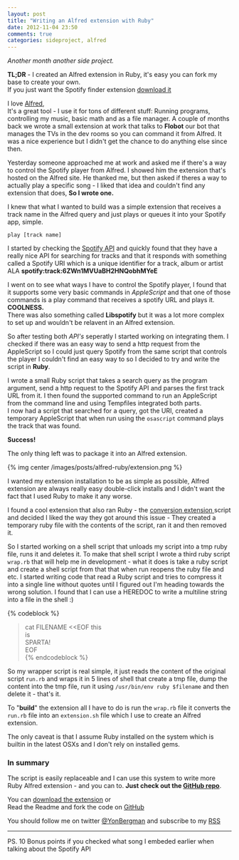 ```yaml
---
layout: post
title: "Writing an Alfred extension with Ruby"
date: 2012-11-04 23:50
comments: true
categories: sideproject, alfred
---
```


*Another month another side project.*

**TL;DR** - I created an Alfred extension in Ruby, it's easy you can fork my base to create your own.  
If you just want the Spotify finder extension [download it](https://github.com/yonbergman/alfred_spotify_finder/raw/master/Spotify%20Finder.alfredextension)

I love [Alfred](http://www.alfredapp.com/),  
It's a great tool - I use it for tons of different stuff: Running programs, controlling my music, basic math and as a file manager.
A couple of months back we wrote a small extension at work that talks to **Flobot** our bot that manages the TVs in the dev rooms so you can command it from Alfred. It was a nice experience but I didn't get the chance to do anything else since then.

Yesterday someone approached me at work and asked me if there's a way to control the Spotify player from Alfred. I showed him the extension that's hosted on the Alfred site. He thanked me, but then asked if theres a way to actually play a specific song - I liked that idea and couldn't find any extension that does, **So I wrote one.**

I knew that what I wanted to build was a simple extension that receives a track name in the Alfred query and just plays or queues it into your Spotify app, simple.

` play [track name] `

I started by checking the [Spotify API](https://developer.spotify.com/technologies/web-api/) and quickly found that they have a really nice API for searching for tracks and that it responds with something called a Spotify URI which is a unique identifier for a track, album or artist ALA **spotify:track:6ZWn1MVUaBH2HNQobhMYeE**

I went on to see what ways I have to control the Spotify player, I found that it supports some very basic commands in *AppleScript* and that one of those commands is a play command that receives a spotify URL and plays it.  
**COOLNESS.**  
There was also something called **Libspotify** but it was a lot more complex to set up and wouldn't be relavent in an Alfred extension.

So after testing both *API's* seperatly I started working on integrating them. I checked if there was an easy way to send a http request from the AppleScript so I could just query Spotify from the same script that controls the player I couldn't find an easy way to so I decided to try and write the script in **Ruby**.

I wrote a small Ruby script that takes a search query as the program argument, send a http request to the Spotify API and parses the first track URL from it. I then found the supported command to run an AppleScript from the command line and using Tempfiles integrated both parts.  
I now had a script that searched for a query, got the URI, created a temporary AppleScript that when run using the `osascript` command plays the track that was found.

**Success!**

The only thing left was to package it into an Alfred extension. 

{% img center /images/posts/alfred-ruby/extension.png %}

I wanted my extension installation to be as simple as possible, Alfred extension are always really easy double-click installs and I didn't want the fact that I used Ruby to make it any worse.

I found a cool extension that also ran Ruby - the [conversion extension ](http://texasexpat.net/2011/10/convert-for-alfred) script and decided I liked the way they got around this issue - They created a temporary ruby file with the contents of the script, ran it and then removed it.

So I started working on a shell script that unloads my script into a tmp ruby file, runs it and deletes it.
To make that shell script I wrote a third ruby script `wrap.rb` that will help me in development - what it does is take a ruby script and create a shell script from that that when run reopens the ruby file and etc.
I started writing code that read a Ruby script and tries to compress it into a single line without quotes until I figured out I'm heading towards the wrong solution.
I found that I can use a HEREDOC to write a multiline string into a file in the shell :)

{% codeblock %}
> cat FILENAME <<EOF
  this  
  is   
  SPARTA!  
  EOF  
{% endcodeblock %}

So my wrapper script is real simple, it just reads the content of the original script `run.rb` and wraps it in 5 lines of shell that create a tmp file, dump the content into the tmp file, run it using `/usr/bin/env ruby $filename` and then delete it - that's it.

To "**build**" the extension all I have to do is run the `wrap.rb` file it converts the `run.rb` file into an `extension.sh` file which I use to create an Alfred extension.

The only caveat is that I assume Ruby installed on the system which is builtin in the latest OSXs and I don't rely on installed gems.

### In summary

The script is easily replaceable and I can use this system to write more Ruby Alfred extension - and you can to. **Just check out the [GitHub repo](https://github.com/yonbergman/alfred_spotify_finder)**.


You can [download the extension](https://github.com/yonbergman/alfred_spotify_finder/raw/master/Spotify%20Finder.alfredextension) or  
Read the Readme and fork the code on [GitHub](https://github.com/yonbergman/alfred_spotify_finder)


You should follow me on twitter [@YonBergman](http://twitter.com/yonbergman) and subscribe to my [RSS](http://feeds.feedburner.com/Yon-line)

---
PS.
10 Bonus points if you checked what song I embeded earlier when talking about the Spotify API